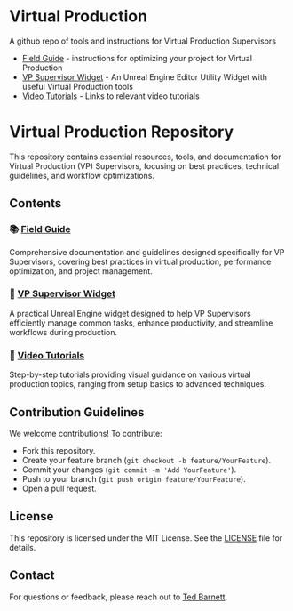 # Virtual Production

A github repo of tools and instructions for Virtual Production Supervisors
 - [Field Guide](Field_Guide/) - instructions for optimizing your project for Virtual Production
 - [VP Supervisor Widget](VP_Supervisor_Widget/) - An Unreal Engine Editor Utility Widget with useful Virtual Production tools
 - [Video Tutorials](Video_Tutorials/) - Links to relevant video tutorials

# Virtual Production Repository

This repository contains essential resources, tools, and documentation for Virtual Production (VP) Supervisors, focusing on best practices, technical guidelines, and workflow optimizations.

## Contents

### 📚  [Field Guide](Field_Guide/)
Comprehensive documentation and guidelines designed specifically for VP Supervisors, covering best practices in virtual production, performance optimization, and project management.

### 🔧 [VP Supervisor Widget](VP_Supervisor_Widget/)
A practical Unreal Engine widget designed to help VP Supervisors efficiently manage common tasks, enhance productivity, and streamline workflows during production.

### 🎥 [Video Tutorials](Video_Tutorials/)
Step-by-step tutorials providing visual guidance on various virtual production topics, ranging from setup basics to advanced techniques.


## Contribution Guidelines

We welcome contributions! To contribute:

- Fork this repository.
- Create your feature branch (`git checkout -b feature/YourFeature`).
- Commit your changes (`git commit -m 'Add YourFeature'`).
- Push to your branch (`git push origin feature/YourFeature`).
- Open a pull request.

## License
This repository is licensed under the MIT License. See the [LICENSE](LICENSE) file for details.

## Contact
For questions or feedback, please reach out to [Ted Barnett](https://github.com/tedbarnett).

